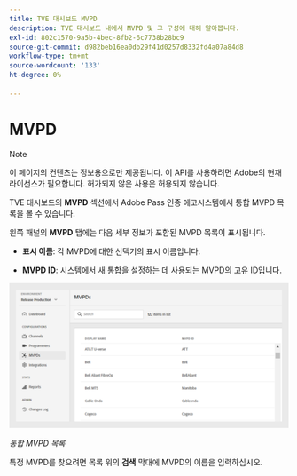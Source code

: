 ```yaml
---
title: TVE 대시보드 MVPD
description: TVE 대시보드 내에서 MVPD 및 그 구성에 대해 알아봅니다.
exl-id: 802c1570-9a5b-4bec-8fb2-6c7738b28bc9
source-git-commit: d982beb16ea0db29f41d0257d8332fd4a07a84d8
workflow-type: tm+mt
source-wordcount: '133'
ht-degree: 0%

---
```


# MVPD

>[!NOTE]
>
>이 페이지의 컨텐츠는 정보용으로만 제공됩니다. 이 API를 사용하려면 Adobe의 현재 라이선스가 필요합니다. 허가되지 않은 사용은 허용되지 않습니다.

TVE 대시보드의 **MVPD** 섹션에서 Adobe Pass 인증 에코시스템에서 통합 MVPD 목록을 볼 수 있습니다.

왼쪽 패널의 **MVPD** 탭에는 다음 세부 정보가 포함된 MVPD 목록이 표시됩니다.

* **표시 이름**: 각 MVPD에 대한 선택기의 표시 이름입니다.

* **MVPD ID**: 시스템에서 새 통합을 설정하는 데 사용되는 MVPD의 고유 ID입니다.

![통합 MVPD 목록](../assets/tve-dashboard/new-tve-dashboard/mvpds/mvpds-list-view.png)

*통합 MVPD 목록*

특정 MVPD를 찾으려면 목록 위의 **검색** 막대에 MVPD의 이름을 입력하십시오.
